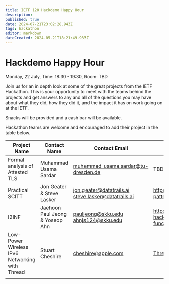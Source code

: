```yaml
---
title: IETF 120 Hackdemo Happy Hour
description: 
published: true
date: 2024-07-21T23:02:28.943Z
tags: hackathon
editor: markdown
dateCreated: 2024-05-21T18:21:49.933Z
---
```


# Hackdemo Happy Hour
Monday, 22 July, Time: 18:30 - 19:30, Room: TBD

Join us for an in depth look at some of the great projects from the IETF Hackathon. This is your opportunity to meet with the teams behind the projects and get answers to any and all of the questions you may have about what they did, how they did it, and the impact it has on work going on at the IETF. 

Snacks will be provided and a cash bar will be available.

Hackathon teams are welcome and encouraged to add their project in the table below.

| Project Name  |  Contact Name |  Contact Email |  Reference Link  |
|---|---|---|---|
| Formal analysis of Attested TLS  | Muhammad Usama Sardar  | muhammad_usama.sardar@tu-dresden.de  | TBD  |
| Practical SCITT  | Jon Geater & Steve Lasker | jon.geater@datatrails.ai steve.lasker@datatrails.ai  | https://docs.datatrails.ai/developers/developer-patterns/scitt-api/  |
| I2INF  | Jaehoon Paul Jeong & Yoseop Ahn | pauljeong@skku.edu ahnjs124@skku.edu | https://datatracker.ietf.org/doc/slides-120-hackathon-sessd-interface-to-in-network-functions-i2inf/ |
| Low-Power Wireless IPv6 Networking with Thread  | Stuart Cheshire  | cheshire@apple.com  | [Thread Information](https://wiki.ietf.org/en/meeting/120/hackathon#Thread)  |
|   |   |   |   |
